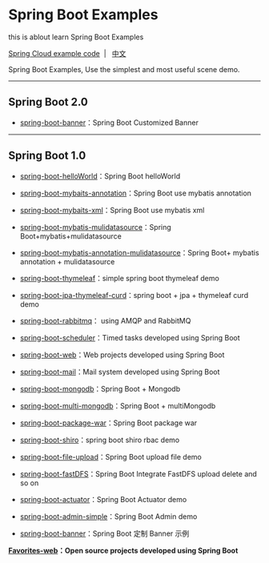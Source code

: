 # Spring Boot Examples

this is ablout learn Spring Boot Examples


[Spring Cloud example code](https://github.com/ityouknow/spring-cloud-examples)  &nbsp;| &nbsp; [中文](README.md)

Spring Boot Examples, Use the simplest and most useful scene demo.

---

## Spring Boot 2.0

- [spring-boot-banner](https://github.com/ityouknow/spring-boot-examples/tree/master/spring-boot-banner)：Spring Boot Customized Banner 



---

## Spring Boot 1.0

- [spring-boot-helloWorld](https://github.com/ityouknow/spring-boot-examples/tree/master/spring-boot-helloWorld)：Spring Boot helloWorld
- [spring-boot-mybaits-annotation](https://github.com/ityouknow/spring-boot-examples/tree/master/spring-boot-mybatis-annotation)：Spring Boot use mybatis annotation
- [spring-boot-mybaits-xml](https://github.com/ityouknow/spring-boot-examples/tree/master/spring-boot-mybatis-xml)：Spring Boot use mybatis xml 
- [spring-boot-mybatis-mulidatasource](https://github.com/ityouknow/spring-boot-examples/tree/master/spring-boot-mybatis-mulidatasource)：Spring Boot+mybatis+mulidatasource
- [spring-boot-mybatis-annotation-mulidatasource](https://github.com/ityouknow/spring-boot-examples/tree/master/spring-boot-mybatis-annotation-mulidatasource)：Spring Boot+ mybatis annotation + mulidatasource
- [spring-boot-thymeleaf](https://github.com/ityouknow/spring-boot-examples/tree/master/spring-boot-thymeleaf)：simple spring boot thymeleaf demo
- [spring-boot-jpa-thymeleaf-curd](https://github.com/ityouknow/spring-boot-examples/tree/master/spring-boot-jpa-thymeleaf-curd)：spring boot + jpa + thymeleaf curd demo
- [spring-boot-rabbitmq](https://github.com/ityouknow/spring-boot-examples/tree/master/spring-boot-rabbitmq)： using AMQP and RabbitMQ
- [spring-boot-scheduler](https://github.com/ityouknow/spring-boot-examples/tree/master/spring-boot-scheduler)：Timed tasks developed using Spring Boot 
- [spring-boot-web](https://github.com/ityouknow/spring-boot-examples/tree/master/spring-boot-web)：Web projects developed using Spring Boot 
- [spring-boot-mail](https://github.com/ityouknow/spring-boot-examples/tree/master/spring-boot-mail)：Mail system developed using Spring Boot 
- [spring-boot-mongodb](https://github.com/ityouknow/spring-boot-examples/tree/master/spring-boot-mongodb)：Spring Boot + Mongodb
- [spring-boot-multi-mongodb](https://github.com/ityouknow/spring-boot-examples/tree/master/spring-boot-multi-mongodb)：Spring Boot + multiMongodb
- [spring-boot-package-war](https://github.com/ityouknow/spring-boot-examples/tree/master/spring-boot-package-war)：Spring Boot package war
- [spring-boot-shiro](https://github.com/ityouknow/spring-boot-examples/tree/master/spring-boot-shiro)：spring boot shiro rbac demo 
- [spring-boot-file-upload](https://github.com/ityouknow/spring-boot-examples/tree/master/spring-boot-file-upload)：Spring Boot upload file demo   
- [spring-boot-fastDFS](https://github.com/ityouknow/spring-boot-examples/tree/master/spring-boot-fastDFS)：Spring Boot Integrate FastDFS  upload delete and so on 
- [spring-boot-actuator](https://github.com/ityouknow/spring-boot-examples/tree/master/spring-boot-actuator)：Spring Boot Actuator demo  
- [spring-boot-admin-simple](https://github.com/ityouknow/spring-boot-examples/tree/master/spring-boot-admin-simple)：Spring Boot Admin demo    



- [spring-boot-banner](https://github.com/ityouknow/spring-boot-examples/tree/master/spring-boot-banner)：Spring Boot 定制 Banner 示例

**[Favorites-web](https://github.com/cloudfavorites/favorites-web)：Open source projects developed using Spring Boot**
